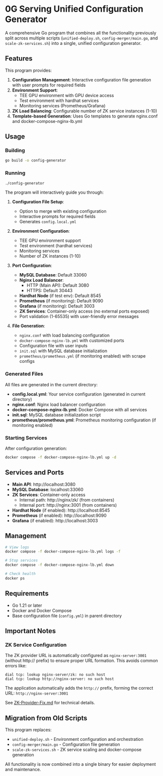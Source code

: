 # 0G Serving Unified Configuration Generator

A comprehensive Go program that combines all the functionality previously split across multiple scripts (`unified-deploy.sh`, `config-merger/main.go`, and `scale-zk-services.sh`) into a single, unified configuration generator.

## Features

This program provides:

1. **Configuration Management**: Interactive configuration file generation with user prompts for required fields
2. **Environment Support**: 
   - TEE GPU environment with GPU device access
   - Test environment with hardhat services
   - Monitoring services (Prometheus/Grafana)
3. **ZK Load Balancing**: Configurable number of ZK service instances (1-10)
4. **Template-based Generation**: Uses Go templates to generate nginx.conf and docker-compose-nginx-lb.yml

## Usage

### Building

```bash
go build -o config-generator
```

### Running

```bash
./config-generator
```

The program will interactively guide you through:

1. **Configuration File Setup**: 
   - Option to merge with existing configuration
   - Interactive prompts for required fields
   - Generates `config.local.yml`

2. **Environment Configuration**:
   - TEE GPU environment support
   - Test environment (hardhat services)
   - Monitoring services
   - Number of ZK instances (1-10)

3. **Port Configuration**:
   - **MySQL Database**: Default 33060
   - **Nginx Load Balancer**: 
     - HTTP (Main API): Default 3080
     - HTTPS: Default 30443
   - **Hardhat Node** (if test env): Default 8545
   - **Prometheus** (if monitoring): Default 9090
   - **Grafana** (if monitoring): Default 3003
   - **ZK Services**: Container-only access (no external ports exposed)
   - Port validation (1-65535) with user-friendly error messages

4. **File Generation**:
   - `nginx.conf` with load balancing configuration
   - `docker-compose-nginx-lb.yml` with customized ports
   - Configuration file with user inputs
   - `init.sql` with MySQL database initialization
   - `prometheus/prometheus.yml` (if monitoring enabled) with scrape configs

### Generated Files

All files are generated in the current directory:

- **config.local.yml**: Your service configuration (generated in current directory)
- **nginx.conf**: Nginx load balancer configuration
- **docker-compose-nginx-lb.yml**: Docker Compose with all services  
- **init.sql**: MySQL database initialization script
- **prometheus/prometheus.yml**: Prometheus monitoring configuration (if monitoring enabled)

### Starting Services

After configuration generation:

```bash
docker compose -f docker-compose-nginx-lb.yml up -d
```

## Services and Ports

- **Main API**: http://localhost:3080
- **MySQL Database**: localhost:33060
- **ZK Services**: Container-only access
  - Internal path: http://nginx/zk/ (from containers)
  - Internal port: http://nginx:3001 (from containers)
- **Hardhat Node** (if enabled): http://localhost:8545
- **Prometheus** (if enabled): http://localhost:9090
- **Grafana** (if enabled): http://localhost:3003

## Management

```bash
# View logs
docker compose -f docker-compose-nginx-lb.yml logs -f

# Stop services
docker compose -f docker-compose-nginx-lb.yml down

# Check health
docker ps
```

## Requirements

- Go 1.21 or later
- Docker and Docker Compose
- Base configuration file (`config.yml`) in parent directory

## Important Notes

### ZK Service Configuration
The ZK provider URL is automatically configured as `nginx-server:3001` (without http:// prefix) to ensure proper URL formation. This avoids common errors like:
```
dial tcp: lookup nginx-server/zk: no such host
dial tcp: lookup http://nginx-server: no such host
```

The application automatically adds the `http://` prefix, forming the correct URL: `http://nginx-server:3001`

See [ZK-Provider-Fix.md](./ZK-Provider-Fix.md) for technical details.

## Migration from Old Scripts

This program replaces:

- `unified-deploy.sh` - Environment configuration and orchestration
- `config-merger/main.go` - Configuration file generation
- `scale-zk-services.sh` - ZK service scaling and docker-compose generation

All functionality is now combined into a single binary for easier deployment and maintenance.